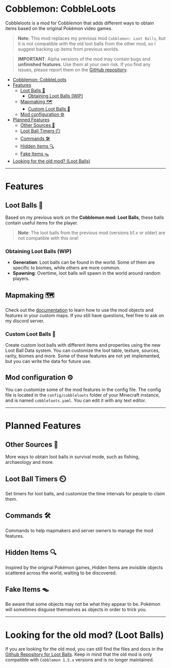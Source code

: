 # Cobblemon: CobbleLoots

Cobbleloots is a mod for Cobblemon that adds different ways to obtain items based on the original Pokémon video games.

> **Note**: This mod replaces my previous mod `Cobblemon: Loot Balls`, but it is not compatible with the old loot balls from the other mod, so I suggest backing up items from previous worlds.

> **IMPORTANT**: Alpha versions of the mod may contain bugs and **unfinished features**. Use them at your own risk. If you find any issues, please report them on the [GitHub repository](https://github.com/ResistorCat/cobbleloots/issues).

<!-- TOC -->
* [Cobblemon: CobbleLoots](#cobblemon-cobbleloots)
* [Features](#features)
  * [Loot Balls 💎](#loot-balls-)
    * [Obtaining Loot Balls (WIP)](#obtaining-loot-balls-wip)
  * [Mapmaking 🗺️](#mapmaking-)
    * [Custom Loot Balls 🎁](#custom-loot-balls-)
  * [Mod configuration ⚙️](#mod-configuration-)
* [Planned Features](#planned-features)
  * [Other Sources 🎣](#other-sources-)
  * [Loot Ball Timers ⏲️](#loot-ball-timers-)
  * [Commands 🛠️](#commands-)
  * [Hidden Items 🔍](#hidden-items-)
  * [Fake Items 🪤](#fake-items-)
* [Looking for the old mod? (Loot Balls)](#looking-for-the-old-mod-loot-balls)
<!-- TOC -->

---

# Features

## Loot Balls 💎
Based on my previous work on the **Cobblemon mod: Loot Balls**, these balls contain useful items for the player.

> **Note**: The loot balls from the previous mod (versions b1.x or older) are not compatible with this one!

### Obtaining Loot Balls (WIP)
- **Generation**: Loot balls can be found in the world. Some of them are specific to biomes, while others are more common.
- **Spawning**: Overtime, loot balls will spawn in the world around random players.

## Mapmaking 🗺️
Check out the [documentation](https://resistorcat.github.io/cobbleloots/) to learn how to use the mod objects and features in your custom maps. If you still have questions, feel free to ask on my discord server.

### Custom Loot Balls 🎁
Create custom loot balls with different items and properties using the new Loot Ball Data system. You can customize the loot table, texture, sources, rarity, biomes and more. Some of these features are not yet implemented, but you can write the data for future use.

## Mod configuration ⚙️
You can customize some of the mod features in the config file. The config file is located in the `config/cobbleloots` folder of your Minecraft instance, and is named `cobbleloots.yaml`. You can edit it with any text editor.

---

# Planned Features

## Other Sources 🎣
More ways to obtain loot balls in survival mode, such as fishing, archaeology and more.

## Loot Ball Timers ⏲️
Set timers for loot balls, and customize the time intervals for people to claim them.

## Commands 🛠️
Commands to help mapmakers and server owners to manage the mod features.

## Hidden Items 🔍
Inspired by the original Pokémon games, Hidden Items are invisible objects scattered across the world, waiting to be discovered.

## Fake Items 🪤
Be aware that some objects may not be what they appear to be. Pokémon will sometimes disguise themselves as objects in order to trick you.

---

# Looking for the old mod? (Loot Balls)

If you are looking for the old mod, you can still find the files and docs in the [Github Repository for Loot Balls](https://github.com/ResistorCat/cobblemon-loot-balls). Keep in mind that the old mod is only compatible with `Cobblemon 1.5.x` versions and is no longer maintained.